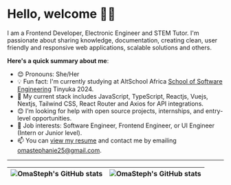 # Hello, welcome 👋🏾

I am a Frontend Developer, Electronic Engineer and STEM Tutor. I'm passionate about sharing knowledge, documentation, creating clean, user friendly and responsive web applications, scalable solutions and others.

**Here's a quick summary about me**:

- 😊 Pronouns: She/Her
- 💡 Fun fact: I'm currently studying at AltSchool Africa [School of Software Engineering](https://altschoolafrica.com/schools/engineering) Tinyuka 2024.
- 🌱 My current stack includes JavaScript, TypeScript, Reactjs, Vuejs, Nextjs, Tailwind CSS, React Router and Axios for API integrations.
- 😊 I’m looking for help with open source projects, internships, and entry-level opportunities.
- 💼 Job interests: Software Engineer, Frontend Engineer, or UI Engineer (Intern or Junior level).
- 📫 You can [view my resume](https://github.com/user-attachments/files/21148508/Ogunwa.Chioma.Resume.pdf) and contact me by emailing omastephanie25@gmail.com.

---

| <img align="center" src="https://github-readme-stats.vercel.app/api?username=OmaSteph&show_icons=true&include_all_commits=true&hide_border=true" alt="OmaSteph's GitHub stats" /> | <img align="center" src="https://github-readme-stats.vercel.app/api/top-langs/?username=OmaSteph&langs_count=8&layout=compact&hide_border=true" alt="OmaSteph's GitHub stats" /> |
| ------------- | ------------- |

